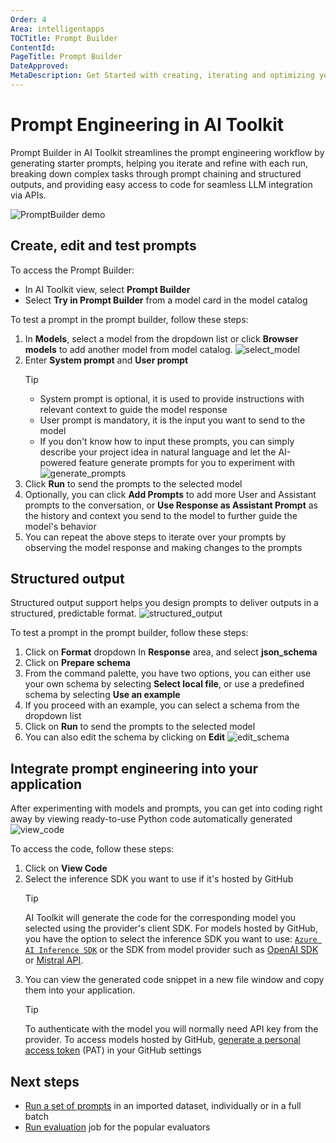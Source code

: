 ```yaml
---
Order: 4
Area: intelligentapps
TOCTitle: Prompt Builder
ContentId:
PageTitle: Prompt Builder
DateApproved:
MetaDescription: Get Started with creating, iterating and optimizing your prompts in AI Toolkit.
---
```

# Prompt Engineering in AI Toolkit

Prompt Builder in AI Toolkit streamlines the prompt engineering workflow by generating starter prompts, helping you iterate and refine with each run, breaking down complex tasks through prompt chaining and structured outputs, and providing easy access to code for seamless LLM integration via APIs.

![PromptBuilder demo](./images/promptbuilder/promptbuilder.gif)

## Create, edit and test prompts

To access the Prompt Builder:
- In AI Toolkit view, select **Prompt Builder**
- Select **Try in Prompt Builder** from a model card in the model catalog

To test a prompt in the prompt builder, follow these steps:
1. In **Models**, select a model from the dropdown list or click **Browser models** to add another model from model catalog.
    ![select_model](./images/promptbuilder/s1_models.png)
2. Enter **System prompt** and **User prompt**
   > [!TIP]
   > - System prompt is optional, it is used to provide instructions with relevant context to guide the model response
   > - User prompt is mandatory, it is the input you want to send to the model
   > - If you don't know how to input these prompts, you can simply describe your project idea in natural language and let the AI-powered feature generate prompts for you to experiment with
   > ![generate_prompts](./images/promptbuilder/generate_prompt.gif)
3. Click **Run** to send the prompts to the selected model
4. Optionally, you can click **Add Prompts** to add more User and Assistant prompts to the conversation, or **Use Response as Assistant Prompt** as the history and context you send to the model to further guide the model's behavior
5. You can repeat the above steps to iterate over your prompts by observing the model response and making changes to the prompts

## Structured output

Structured output support helps you design prompts to deliver outputs in a structured, predictable format.
![structured_output](./images/promptbuilder/structured_output.gif)

To test a prompt in the prompt builder, follow these steps:

1. Click on **Format** dropdown In **Response** area, and select **json_schema**
2. Click on **Prepare schema**
3. From the command palette, you have two options, you can either use your own schema by selecting **Select local file**, or use a predefined schema by selecting **Use an example**
4. If you proceed with an example, you can select a schema from the dropdown list
5. Click on **Run** to send the prompts to the selected model
6. You can also edit the schema by clicking on **Edit**
   ![edit_schema](./images/promptbuilder/edit_schema.png)

## Integrate prompt engineering into your application
After experimenting with models and prompts, you can get into coding right away by viewing ready-to-use Python code automatically generated
![view_code](./images/promptbuilder/view_code.gif)

To access the code, follow these steps:
1. Click on **View Code**
2. Select the inference SDK you want to use if it's hosted by GitHub
   > [!TIP]
   > AI Toolkit will generate the code for the corresponding model you selected using the provider's client SDK. For models hosted by GitHub, you have the option to select the inference SDK you want to use: [`Azure AI Inference SDK`](https://learn.microsoft.com/python/api/overview/azure/ai-inference-readme?view=azure-python-preview) or the SDK from model provider such as [OpenAI SDK](https://platform.openai.com/docs/libraries) or [Mistral API](https://docs.mistral.ai/api).
3. You can view the generated code snippet in a new file window and copy them into your application.
   > [!TIP]
   > To authenticate with the model you will normally need API key from the provider. To access models hosted by GitHub, [generate a personal access token](https://docs.github.com/en/authentication/keeping-your-account-and-data-secure/managing-your-personal-access-tokens) (PAT) in your GitHub settings

## Next steps

- [Run a set of prompts](/docs/intelligentapps/bulkrun.md) in an imported dataset, individually or in a full batch
- [Run evaluation](/docs/intelligentapps/evaluation.md) job for the popular evaluators